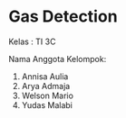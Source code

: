 # Gas Detection
Kelas : TI 3C

Nama  Anggota Kelompok: 
1. Annisa Aulia 
2. Arya Admaja
3. Welson Mario
4. Yudas Malabi
